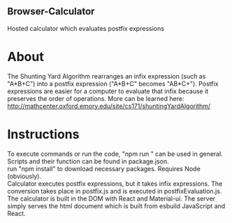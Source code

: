 ## Browser-Calculator
Hosted calculator which evaluates postfix expressions  

# About  
The Shunting Yard Algorithm rearranges an infix expression (such as "A\*B+C") into a postfix expression ("A\*B+C" becomes "AB\*C+"). Postfix expressions are easier for a computer to evaluate that infix because it preserves the order of operations. More can be learned here: http://mathcenter.oxford.emory.edu/site/cs171/shuntingYardAlgorithm/
  
# Instructions  
To execute commands or run the code, "npm run <execution>" can be used in general. Scripts and their function can be found in package.json.  
run "npm install" to download necessary packages. Requires Node (obviously).  
Calculator executes postfix expressions, but it takes infix expressions. The conversion takes place in postfix.js and is executed in postfixEvaluation.js. The calculator is built in the DOM with React and Material-ui. The server simply serves the html document which is built from esbuild JavaScript and React.  

